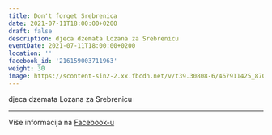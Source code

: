 ```yaml
---
title: Don't forget Srebrenica
date: 2021-07-11T18:00:00+0200
draft: false
description: djeca dzemata Lozana za Srebrenicu
eventDate: 2021-07-11T18:00:00+0200
location: ''
facebook_id: '216159003711963'
weight: 30
image: https://scontent-sin2-2.xx.fbcdn.net/v/t39.30808-6/467911425_8702124949883247_8451066247417132989_n.jpg?_nc_cat=103&ccb=1-7&_nc_sid=9e60e4&_nc_ohc=gzT39PbQzoUQ7kNvwE1qE7p&_nc_oc=AdkXOig3hg3x4vTuUWzYGmPwk9SuC2VTE8IPgE6LzZUpJ48H1BDkP_J30wNqegkcyeo&_nc_zt=23&_nc_ht=scontent-sin2-2.xx&edm=ABTKTjYEAAAA&_nc_gid=oX-TZO_vkRVMR2p7f_3P3A&oh=00_AfPurHrrmEekXRBGkNwoZVDE3gMZ7WFz_7MQMuW4QZnccQ&oe=684C3C59
---
```


djeca dzemata Lozana za Srebrenicu

---

Više informacija na [Facebook-u](https://facebook.com/events/216159003711963)